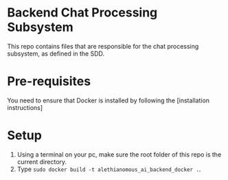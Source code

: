 # Backend Chat Processing Subsystem
This repo contains files that are responsible for the chat processing subsystem, as defined in the SDD. 

# Pre-requisites
You need to ensure that Docker is installed by following the [installation instructions]

# Setup
1. Using a terminal on your pc, make sure the root folder of this repo is the current directory.
2. Type `sudo docker build -t alethianomous_ai_backend_docker .`.
